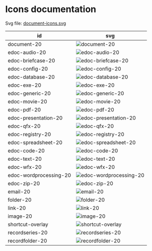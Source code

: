 # Icons documentation

Svg file: [document-icons.svg](./document-icons.svg)

|id                |svg                                                     |
|------------------|--------------------------------------------------------|
|document-20 |![document-20](./document-icons.svg#document-20)    |
|edoc-audio-20 |![edoc-audio-20](./document-icons.svg#edoc-audio-20)    |
|edoc-briefcase-20 |![edoc-briefcase-20](./document-icons.svg#edoc-briefcase-20)    |
|edoc-config-20 |![edoc-config-20](./document-icons.svg#edoc-config-20)    |
|edoc-database-20 |![edoc-database-20](./document-icons.svg#edoc-database-20)    |
|edoc-exe-20 |![edoc-exe-20](./document-icons.svg#edoc-exe-20)    |
|edoc-generic-20 |![edoc-generic-20](./document-icons.svg#edoc-generic-20)    |
|edoc-movie-20 |![edoc-movie-20](./document-icons.svg#edoc-movie-20)    |
|edoc-pdf-20 |![edoc-pdf-20](./document-icons.svg#edoc-pdf-20)    |
|edoc-presentation-20 |![edoc-presentation-20](./document-icons.svg#edoc-presentation-20)    |
|edoc-qfx-20 |![edoc-qfx-20](./document-icons.svg#edoc-qfx-20)    |
|edoc-registry-20 |![edoc-registry-20](./document-icons.svg#edoc-registry-20)    |
|edoc-spreadsheet-20 |![edoc-spreadsheet-20](./document-icons.svg#edoc-spreadsheet-20)    |
|edoc-code-20 |![edoc-code-20](./document-icons.svg#edoc-code-20)    |
|edoc-text-20 |![edoc-text-20](./document-icons.svg#edoc-text-20)    |
|edoc-wfx-20 |![edoc-wfx-20](./document-icons.svg#edoc-wfx-20)    |
|edoc-wordprocessing-20 |![edoc-wordprocessing-20](./document-icons.svg#edoc-wordprocessing-20)    |
|edoc-zip-20 |![edoc-zip-20](./document-icons.svg#edoc-zip-20)    |
|email-20 |![email-20](./document-icons.svg#email-20)    |
|folder-20 |![folder-20](./document-icons.svg#folder-20)    |
|link-20 |![link-20](./document-icons.svg#link-20)    |
|image-20 |![image-20](./document-icons.svg#image-20)    |
|shortcut-overlay |![shortcut-overlay](./document-icons.svg#shortcut-overlay)    |
|recordseries-20 |![recordseries-20](./document-icons.svg#recordseries-20)    |
|recordfolder-20 |![recordfolder-20](./document-icons.svg#recordfolder-20)    |

